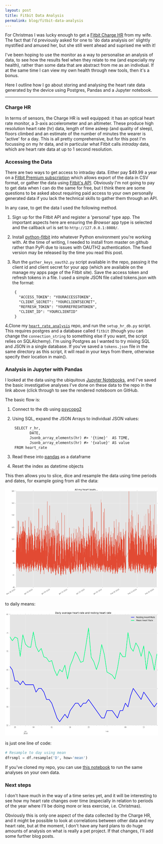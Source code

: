 ```yaml
---
layout: post
title: Fitbit Data Analysis
permalink: blog/fitbit-data-analysis
---
```


For Christmas I was lucky enough to get a [Fitbit Charge HR](https://www.fitbit.com/uk/chargehr) from my wife. The fact that I'd previously asked for one to 'do data analysis on' slightly mystified and amused her, but she still went ahead and suprised me with it!

I've been hoping to use the monitor as a way to personalise an analysis of data, to see how the results feel when they relate to me (and especially my health), rather than some data that are abstract from me as an indivdual. If at the same time I can view my own health through new tools, then it's a bonus.

Here I outline how I go about storing and analysing the heart rate data generated by the device using Postgres, Pandas and a Jupyter notebook.

-----
<!--more-->

### Charge HR

In terms of sensors, the Charge HR is well equipped: it has an optical heart rate monitor, a 3-axis accelerometer and an altimeter. These produce high resolution heart rate (hr) data, length of time asleep (and quality of sleep), floors climbed and an estimate of the number of minutes the wearer is 'active' for a day. This is all pretty comprehensive, but for this post I'm focussing on my hr data, and in particular what Fitbit calls *intraday* data, which are heart rate data at up to 1 second resolution.

### Accessing the Data
There are two ways to get access to intraday data. Either pay $49.99 a year on a [Fitbit Premium subscription](https://www.fitbit.com/premium/export) which allows export of the data in CSV format, or gather the data using [Fitbit's API](https://dev.fitbit.com/docs/heart-rate/). Obviously I'm not going to pay to get data when I can do the same for free, but I think there are some questions to be asked about requiring paid access to your own personally generated data if you lack the technical skills to gather them through an API.

In any case, to get the data I used the following method.

1. Sign up for the Fitbit API and register a 'personal' type app. The important aspects here are ensuring the *Browser* app type is selected and the callback url is set to `http://127.0.0.1:8080/`.
2. Install [python-fitbit](https://github.com/orcasgit/python-fitbit) into whatever Python environment you're working with. At the time of writing, I needed to install from master on github rather than PyPi due to issues with OAUTH2 authentication. The fixed version may be released by the time you read this post.
3. Run the `gather_keys_oauth2.py` script available in the repo, passing it the client id and client secret for your app (which are available on the manage my apps page of the Fitbit site). Save the access token and refresh tokens in a file. I used a simple JSON file called tokens.json with the format:

        {
          "ACCESS_TOKEN": "YOURACCESSTOKEN",
          "CLIENT_SECRET": "YOURCLIENTSECRET",
          "REFRESH_TOKEN": "YOURREFRESHTOKEN",
          "CLIENT_ID": "YOURCLIENTID"
        }

4.Clone my [`heart_rate_analysis`](https://github.com/JamesGardiner/heart-rate-analysis) repo, and run the `setup_hr_db.py` script. This requires postgres and a database called `fitbit` (though you can change the `connection_string` to something else if you want, the script relies on SQLAlchemy). I'm using Postgres as I wanted to try mixing SQL and JSON in a single database. If you've saved a `tokens.json` file in the same directory as this script, it will read in your keys from there, otherwise specify their location in main().

### Analysis in Jupyter with Pandas
I looked at the data using the ubiquitous [Jupyter Notebooks](http://jupyter.org/), and I've saved the basic investigative analyses I've done on these data to the repo in the link above (click through to see the rendered noteboom on GitHub.

The basic flow is:

1. Connect to the db using [psycopg2](http://initd.org/psycopg/)
2. Using SQL, expand the JSON Arrays to individual JSON values:

        SELECT r_hr,
               DATE,
               Jsonb_array_elements(hr) #> '{time}'  AS TIME,
               Jsonb_array_elements(hr) #> '{value}' AS value
        FROM heart_rate

3. Read these into [pandas](http://pandas.pydata.org/) as a dataframe
4. Reset the index as datetime objects

This then allows you to slice, dice and resample the data using time periods and dates, for example going from all the data:

![All recorded heart beats](/assets/all_hr.png)

to daily means:

![Average heart rate and resting heart rate](/assets/avg_hr.png)

is just one line of code:

```python
# Resample to day using mean
dfrsmpl = df.resample('D', how='mean')
```

If you've cloned my repo, you can use [this notebook](https://github.com/JamesGardiner/heart-rate-analysis/blob/master/heart_rate_analysis.ipynb) to run the same analyses on your own data.

### Next steps
I don't have much in the way of a time series yet, and it will be interesting to see how my heart rate changes over time (especially in relation to periods of the year where I'll be doing more or less exercise, i.e. Christmas). 

Obviously this is only one aspect of the data collected by the Charge HR, and it might be possible to look at correlations between other data and my heart rate, but at the moment, I don't have any hard plans to do huge amounts of analysis on what is really a pet project. If that changes, I'll add some further blog posts.



